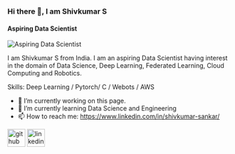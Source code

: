### Hi there 👋, I am Shivkumar S
#### Aspiring Data Scientist
![Aspiring Data Scientist](welcome_page.png)

I am Shivkumar S from India. I am an aspiring Data Scientist having interest in the domain of Data Science, Deep Learning, Federated Learning, Cloud Computing and Robotics.

Skills: Deep Learning / Pytorch/ C / Webots / AWS

- 🔭 I’m currently working on this page. 
- 🌱 I’m currently learning Data Science and Engineering 
- 📫 How to reach me: https://www.linkedin.com/in/shivkumar-sankar/ 


[<img src='https://cdn.jsdelivr.net/npm/simple-icons@3.0.1/icons/github.svg' alt='github' height='40'>](https://github.com/https://github.com/Shivkumar25)  [<img src='https://cdn.jsdelivr.net/npm/simple-icons@3.0.1/icons/linkedin.svg' alt='linkedin' height='40'>](https://www.linkedin.com/in/https://www.linkedin.com/in/shivkumar-sankar//)  


